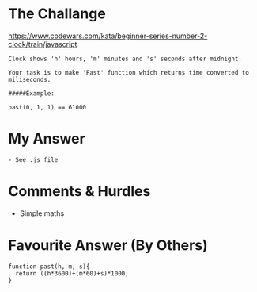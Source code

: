# The Challange

https://www.codewars.com/kata/beginner-series-number-2-clock/train/javascript

```
Clock shows 'h' hours, 'm' minutes and 's' seconds after midnight.

Your task is to make 'Past' function which returns time converted to miliseconds.

#####Example:

past(0, 1, 1) == 61000
```

# My Answer

```
- See .js file
```

# Comments & Hurdles

- Simple maths

# Favourite Answer (By Others)

```
function past(h, m, s){
  return ((h*3600)+(m*60)+s)*1000;
}
```
